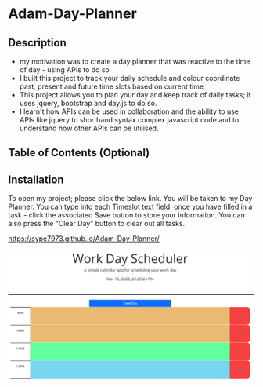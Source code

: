 # Adam-Day-Planner  

## Description

- my motivation was to create a day planner that was reactive to the time of day - using APIs to do so
- I built this project to track your daily schedule and colour coordinate past, present and future time slots based on current time
- This project allows you to plan your day and keep track of daily tasks; it uses jquery, bootstrap and day.js to do so.
- I learn't how APIs can be used in collaboration and the ability to use APIs like jquery to shorthand syntax complex javascript code and to understand how other APIs can be utilised.

## Table of Contents (Optional)


## Installation

To open my project; please click the below link. You will be taken to my Day Planner. You can type into each Timeslot text field; once you have filled in a task - click the associated Save button to store your information. You can also press the "Clear Day" button to clear out all tasks.

https://sype7973.github.io/Adam-Day-Planner/


![Day planner Screenshot](/assets/img/Dayplannerscreenshot.PNG)

